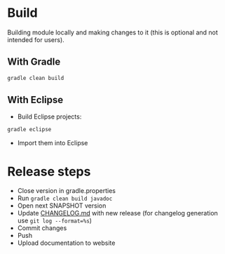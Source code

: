 # Build

Building  module locally and making changes to it (this is optional and not intended for users).

## With Gradle

``` bash
gradle clean build
```

## With Eclipse

- Build Eclipse projects:

``` bash
gradle eclipse
```

- Import them into Eclipse

# Release steps

- Close version in gradle.properties
- Run `gradle clean build javadoc`
- Open next SNAPSHOT version
- Update [CHANGELOG.md](depresolve/release/CHANGELOG.md) with new release (for changelog generation use `git log --format=%s`)
- Commit changes
- Push
- Upload documentation to website
